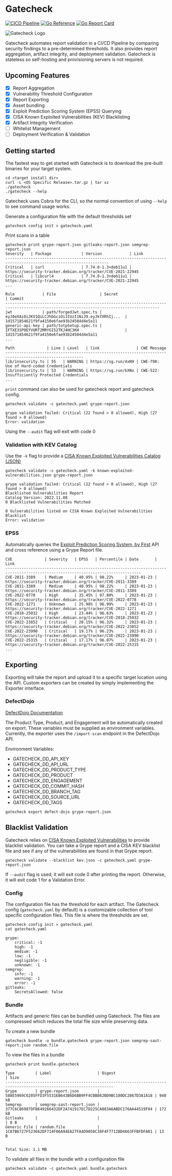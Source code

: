 # Gatecheck
[![CICD Pipeline](https://github.com/gatecheckdev/gatecheck/actions/workflows/run-test.yaml/badge.svg?branch=main)](https://github.com/gatecheckdev/gatecheck/actions/workflows/run-test.yaml)
[![Go Reference](https://pkg.go.dev/badge/github.com/gatecheckdev/gatecheck.svg)](https://pkg.go.dev/github.com/gatecheckdev/gatecheck)
[![Go Report Card](https://goreportcard.com/badge/github.com/gatecheckdev/gatecheck)](https://goreportcard.com/report/github.com/gatecheckdev/gatecheck)


![Gatecheck Logo](static/gatecheck-logo.png)

Gatecheck automates report validation in a CI/CD Pipeline by comparing security findings to a pre-determined 
thresholds.
It also provides report aggregation, artifact integrity, and deployment validation.
Gatecheck is stateless so self-hosting and provisioning servers is not required.

## Upcoming Features

- [X] Report Aggregation
- [X] Vulnerability Threshold Configuration
- [X] Report Exporting
- [X] Asset bundling
- [X] Exploit Prediction Scoring System (EPSS) Querying
- [X] CISA Known Exploited Vulnerabilities (KEV) Blacklisting
- [X] Artifact Integrity Verification
- [ ] Whitelist Management
- [ ] Deployment Verification & Validation

## Getting started

The fastest way to get started with Gatecheck is to download the pre-built binaries for your target system.

```shell
cd <target install dir>
curl -L <OS Specific Release>.tar.gz | tar xz
./gatecheck
./gatecheck --help
```

Gatecheck uses Cobra for the CLI, so the normal convention of using ```--help``` to see command usage works.

Generate a configuration file with the default thresholds set

```shell
gatecheck config init > gatecheck.yaml
```

Print scans in a table

```shell
gatecheck print grype-report.json gitleaks-report.json semgrep-report.json
Severity   | Package             | Version            | Link                                                        
-------------------------------------------------------------------------------------------------------------------
Critical   | curl                | 7.74.0-1.3+deb11u1 | https://security-tracker.debian.org/tracker/CVE-2021-22945  
Critical   | libcurl4            | 7.74.0-1.3+deb11u1 | https://security-tracker.debian.org/tracker/CVE-2021-22945  
...

Rule            | File                   | Secret                                              | Commit                                  
-----------------------------------------------------------------------------------------------------------------------------------------
jwt             | path/forgedJwt.spec.ts | eyJ0eXAiOiJKV1QiLCJhbGciOiJIUzI1NiJ9.eyJkYXRhIj...  | 1d1571854621f9fa4150e6fae93b24504d4e5a11
generic-api-key | path/totpSetup.spec.ts | IFTXE3SPOEYVURT2MRYGI52TKJ4HC3KH                    | 1d1571854621f9fa4150e6fae93b24504d4e5a11
...

Path              | Line | Level   | link                | CWE Message                                                                                   
--------------------------------------------------------------------------------------------------------
lib/insecurity.ts | 55   | WARNING | https://sg.run/4xN9 | CWE-798: Use of Hard-coded Credentials
lib/insecurity.ts | 53   | WARNING | https://sg.run/kXNo | CWE-522: Insufficiently Protected Credentials
...  
```

`print` command can also be used for gatecheck report and gatecheck config.

```shell
gatecheck validate -c gatecheck.yaml grype-report.json

grype validation failed: Critical (22 found > 0 allowed), High (27 found > 0 allowed)
Error: validation
```

Using the `--audit` flag will exit with code 0

### Validation with KEV Catalog 

Use the `-k` flag to provide a [CISA Known Exploited Vulnerabilities Catalog (JSON)](https://www.cisa.gov/known-exploited-vulnerabilities-catalog)

```shell
gatecheck validate -c gatecheck.yaml -k known-exploited-vulnerabilities.json grype-report.json

grype validation failed: Critical (22 found > 0 allowed), High (27 found > 0 allowed)
Blacklisted Vulnerabilities Report
Catalog Version: 2022.11.08
0 Blacklisted Vulnerabilities Matched

0 Vulnerabilities listed on CISA Known Exploited Vulnerabilities Blacklist
Error: validation
```

### EPSS

Automatically queries the [Exploit Prediction Scoring System, by First](https://www.first.org/epss/) API and cross reference
using a Grype Report file.

```shell
CVE              | Severity   | EPSS   | Percentile | Date       | Link
---------------------------------------------------------------------------------------------------------------------------------
CVE-2011-3389    | Medium     | 40.95% | 98.22%     | 2023-01-23 | https://security-tracker.debian.org/tracker/CVE-2011-3389
CVE-2011-3389    | Medium     | 40.95% | 98.22%     | 2023-01-23 | https://security-tracker.debian.org/tracker/CVE-2011-3389
CVE-2022-0778    | High       | 35.45% | 97.80%     | 2023-01-23 | https://security-tracker.debian.org/tracker/CVE-2022-0778
CVE-2022-1271    | Unknown    | 25.98% | 96.99%     | 2023-01-23 | https://security-tracker.debian.org/tracker/CVE-2022-1271
CVE-2018-25032   | High       | 23.44% | 96.63%     | 2023-01-23 | https://security-tracker.debian.org/tracker/CVE-2018-25032
CVE-2022-23852   | Critical   | 20.15% | 96.32%     | 2023-01-23 | https://security-tracker.debian.org/tracker/CVE-2022-23852
CVE-2022-23990   | Critical   | 19.17% | 96.23%     | 2023-01-23 | https://security-tracker.debian.org/tracker/CVE-2022-23990
CVE-2022-25315   | Critical   | 17.17% | 96.07%     | 2023-01-23 | https://security-tracker.debian.org/tracker/CVE-2022-25315
...
```

## Exporting

Exporting will take the report and upload it to a specific target location using the API.
Custom exporters can be created by simply implementing the Exporter interface.

### DefectDojo

[DefectDojo Documentation](https://defectdojo.github.io/django-DefectDojo/)

The Product Type, Product, and Engagement will be automatically created on export.
These variables must be supplied as environment variables.
Currently, the exporter uses the `/import-scan` endpoint in the DefectDojo API.

Environment Variables:
- GATECHECK_DD_API_KEY
- GATECHECK_DD_API_URL
- GATECHECK_DD_PRODUCT_TYPE
- GATECHECK_DD_PRODUCT
- GATECHECK_DD_ENGAGEMENT
- GATECHECK_DD_COMMIT_HASH
- GATECHECK_DD_BRANCH_TAG
- GATECHECK_DD_SOURCE_URL
- GATECHECK_DD_TAGS

```shell
gatecheck export defect-dojo grype-report.json
```

## Blacklist Validation
Gatecheck relies on [CISA Known Exploited Vulnerabilities](https://www.cisa.gov/known-exploited-vulnerabilities) to
provide blacklist validation.
You can take a Grype report and a CISA KEV blacklist file and see if any of the vulnerabilities are found in that Grype
report.

```shell
gatecheck validate --blacklist kev.json -c gatecheck.yaml grype-report.json
```

If `--audit` flag is used, it will exit code 0 after printing the report.
Otherwise, it will exit code 1 for a Validation Error.


### Config

The configuration file has the threshold for each artifact.
The Gatecheck config (```gatecheck.yaml``` by default) is a customizable collection of tool specific configuration 
files.
This file is where the thresholds are set.

```shell
gatecheck config init > gatecheck.yaml
cat gatecheck.yaml

grype:
    critical: -1
    high: -1
    medium: -1
    low: -1
    negligible: -1
    unknown: -1
semgrep:
    info: -1
    warning: -1
    error: -1
gitleaks:
    SecretsAllowed: false
```

### Bundle

Artifacts and generic files can be bundled using Gatecheck.
The files are compressed which reduces the total file size while preserving data.

To create a new bundle
```shell
gatecheck bundle -o bundle.gatecheck grype-report.json semgrep-sast-report.json random.file
```

To view the files in a bundle
```shell
gatecheck print bundle.gatecheck

Type         | Label                    | Digest                                                           | Size
---------------------------------------------------------------------------------------------------------------------
Grype        | grype-report.json        | 588E5969C6205FFD3F5531EB643B6D6BB9FF4CBB862BD9BC180DC2867D3A1A18 | 940 kB
Semgrep      | semgrep-sast-report.json | 377C6C86987DFB649266432DF2A741917EC7D225CA883A6ABDC176AA44519F84 | 172 kB
Gitleaks     |                          |                                                                  | 0 B
Generic File | random.file              | 1C87B6727F523662DF714F06A94EA27FA4D9050C38F4F7712BD4663FFBFDFA01 | 13 B

                                                                                                Total Size: 1.1 MB
```

To validate all files in the bundle with a configuration file

```shell
gatecheck validate -c gatecheck.yaml bundle.gatecheck
```
